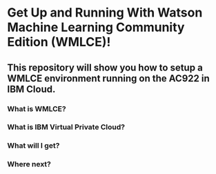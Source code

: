 # Get Up and Running With Watson Machine Learning Community Edition (WMLCE)!
## This repository will show you how to setup a WMLCE environment running on the AC922 in IBM Cloud.

### What is WMLCE?
### What is IBM Virtual Private Cloud?
### What will I get?
### Where next?
